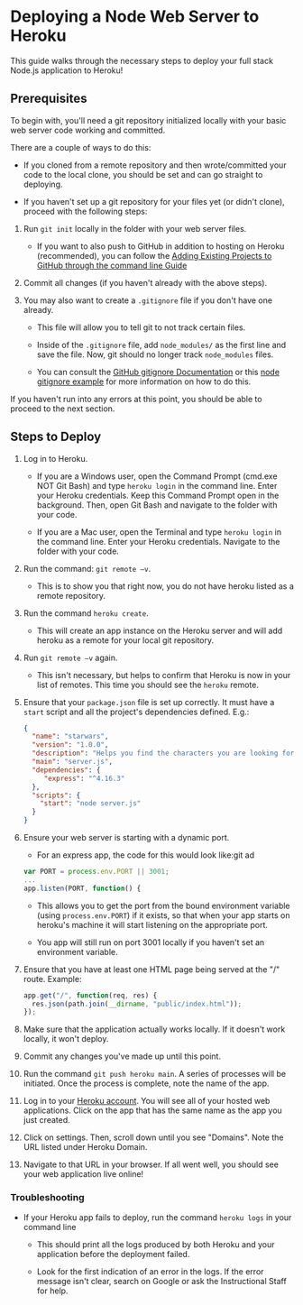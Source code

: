 # Deploying a Node Web Server to Heroku

This guide walks through the necessary steps to deploy your full stack Node.js application to Heroku!

## Prerequisites

To begin with, you'll need a git repository initialized locally with your basic web server code working and committed.

There are a couple of ways to do this:

   * If you cloned from a remote repository and then wrote/committed your code to the local clone, you should be set and can go straight to deploying.

   * If you haven't set up a git repository for your files yet (or didn't clone), proceed with the following steps:

1. Run `git init` locally in the folder with your web server files.

   * If you want to also push to GitHub in addition to hosting on Heroku (recommended), you can follow the [Adding Existing Projects to GitHub through the command line Guide](https://help.github.com/articles/adding-an-existing-project-to-github-using-the-command-line/)

2. Commit all changes (if you haven't already with the above steps).

3. You may also want to create a `.gitignore` file if you don't have one already. 

   * This file will allow you to tell git to not track certain files.

   * Inside of the `.gitignore` file, add `node_modules/` as the first line and save the file. Now, git should no longer track `node_modules` files.

   * You can consult the [GitHub gitignore Documentation](https://help.github.com/articles/ignoring-files/) or this [node gitignore example](https://github.com/github/gitignore/blob/master/Node.gitignore) for more information on how to do this.

If you haven't run into any errors at this point, you should be able to proceed to the next section.

## Steps to Deploy

1. Log in to Heroku.

   * If you are a Windows user, open the Command Prompt (cmd.exe NOT Git Bash) and type `heroku login` in the command line. Enter your Heroku credentials.  Keep this Command Prompt open in the background. Then, open Git Bash and navigate to the folder with your code.

   * If you are a Mac user, open the Terminal and type `heroku login` in the command line. Enter your Heroku credentials. Navigate to the folder with your code.

2. Run the command: `git remote –v`.
   * This is to show you that right now, you do not have heroku listed as a remote repository.

3. Run the command `heroku create`.
   * This will create an app instance on the Heroku server and will add heroku as a remote for your local git repository.

4. Run `git remote –v` again.
   * This isn't necessary, but helps to confirm that Heroku is now in your list of remotes. This time you should see the `heroku` remote.

5. Ensure that your `package.json` file is set up correctly. It must have a `start` script and all the project's dependencies defined. E.g.:

   ```json
   {
     "name": "starwars",
     "version": "1.0.0",
     "description": "Helps you find the characters you are looking for",
     "main": "server.js",
     "dependencies": {
        "express": "^4.16.3"
     },
     "scripts": {
       "start": "node server.js"
     }
   }
   ```

6. Ensure your web server is starting with a dynamic port.
   
   * For an express app, the code for this would look like:git ad

   ```js
   var PORT = process.env.PORT || 3001;
   ...
   app.listen(PORT, function() {
   ```

   * This allows you to get the port from the bound environment variable (using `process.env.PORT`) if it exists, so that when your app starts on heroku's machine it will start listening on the appropriate port.

   * You app will still run on port 3001 locally if you haven't set an environment variable.

7. Ensure that you have at least one HTML page being served at the "/" route. Example:

    ```js
    app.get("/", function(req, res) {
      res.json(path.join(__dirname, "public/index.html"));
    });
    ```

8. Make sure that the application actually works locally. If it doesn't work locally, it won't deploy.

9. Commit any changes you've made up until this point.

10. Run the command `git push heroku main`. A series of processes will be initiated. Once the process is complete, note the name of the app.

11. Log in to your [Heroku account](https://id.heroku.com/login). You will see all of your hosted web applications. Click on the app that has the same name as the app you just created.

12. Click on settings. Then, scroll down until you see "Domains". Note the URL listed under Heroku Domain.

13. Navigate to that URL in your browser. If all went well, you should see your web application live online!

### Troubleshooting

* If your Heroku app fails to deploy, run the command `heroku logs` in your command line

  * This should print all the logs produced by both Heroku and your application before the deployment failed. 
  
  * Look for the first indication of an error in the logs. If the error message isn't clear, search on Google or ask the Instructional Staff for help.
